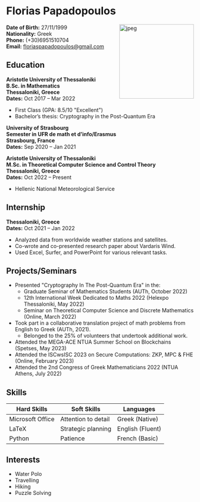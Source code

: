 # Florias Papadopoulos

<div style="float: right; margin-left: 5px;">
  <img src="./images/picme" alt="jpeg" width="200">
</div>

**Date of Birth:** 27/11/1999  
**Nationality:** Greek  
**Phone:** (+30)6951510704  
**Email:** floriaspapadopoulos@gmail.com 

## Education
**Aristotle University of Thessaloniki**  
**B.Sc. in Mathematics**  
**Thessaloniki, Greece**  
**Dates:** Oct 2017 – Mar 2022  
- First Class (GPA: 8.5/10 "Excellent")
- Bachelor’s thesis: Cryptography in the Post-Quantum Era

**University of Strasbourg**  
**Semester in UFR de math et d’info/Erasmus**  
**Strasbourg, France**  
**Dates:** Sep 2020 – Jan 2021

**Aristotle University of Thessaloniki**  
**M.Sc. in Theoretical Computer Science and Control Theory**  
**Thessaloniki, Greece**  
**Dates:** Oct 2022 – Present

- Hellenic National Meteorological Service

## Internship
**Thessaloniki, Greece**  
**Dates:** Oct 2021 – Jan 2022  
- Analyzed data from worldwide weather stations and satellites.
- Co-wrote and co-presented research paper about Vardaris Wind.
- Used Excel, Surfer, and PowerPoint for various relevant tasks.

## Projects/Seminars
- Presented "Cryptography In The Post-Quantum Era" in the:
  - Graduate Seminar of Mathematics Students (AUTh, October 2022)
  - 12th International Week Dedicated to Maths 2022 (Helexpo Thessaloniki, May 2022)
  - Seminar on Theoretical Computer Science and Discrete Mathematics (Online, March 2022)
- Took part in a collaborative translation project of math problems from English to Greek (AUTh, 2021).
  - Belonged to the 25% of volunteers that undertook additional work.
- Attended the MEGA-ACE NTUA Summer School on Blockchains (Spetses, May 2023)
- Attended the ISCwsISC 2023 on Secure Computations: ZKP, MPC & FHE (Online, February 2023)
- Attended the 2nd Congress of Greek Mathematicians 2022 (NTUA Athens, July 2022)

## Skills

| Hard Skills            | Soft Skills          | Languages          |
|------------------------|----------------------|---------------------|
| Microsoft Office       | Attention to detail  | Greek (Native)      |
| LaTeX                  | Strategic planning   | English (Fluent)    |
| Python                 | Patience             | French (Basic)      |

## Interests
- Water Polo
- Travelling
- Hiking
- Puzzle Solving
